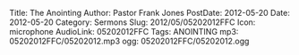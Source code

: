 Title: The Anointing
Author: Pastor Frank Jones
PostDate: 2012-05-20
Date: 2012-05-20
Category: Sermons
Slug: 2012/05/05202012FFC
Icon: microphone
AudioLink: 05202012FFC
Tags: ANOINTING
mp3: 05202012FFC/05202012.mp3
ogg: 05202012FFC/05202012.ogg

